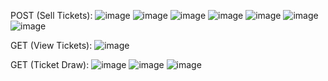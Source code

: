 POST (Sell Tickets):
![image](https://github.com/mehedi17n/raffle-draw/assets/84978137/b20cc8b0-bfaa-41b6-99fe-de065f80fd7e)
![image](https://github.com/mehedi17n/raffle-draw/assets/84978137/696e88db-f8e6-47d9-9797-296ddc350451)
![image](https://github.com/mehedi17n/raffle-draw/assets/84978137/5da871e3-fda9-4323-ab0f-635f02a31d10)
![image](https://github.com/mehedi17n/raffle-draw/assets/84978137/0d88dab0-b9e7-4f1b-a5f0-f22a97e4f3fc)
![image](https://github.com/mehedi17n/raffle-draw/assets/84978137/a052a794-5491-4946-8922-c31167314416)
![image](https://github.com/mehedi17n/raffle-draw/assets/84978137/755b7a91-0598-40c1-9ed9-7aad83f7fd91)
![image](https://github.com/mehedi17n/raffle-draw/assets/84978137/68488a07-27d8-4ae2-b98a-f887aeea8bf7)

GET (View Tickets):
![image](https://github.com/mehedi17n/raffle-draw/assets/84978137/9320ab1c-0305-43c1-8ef1-cde052292393)

GET (Ticket Draw):
![image](https://github.com/mehedi17n/raffle-draw/assets/84978137/04268236-eec9-4c07-ba1d-7bf89aee41a3)
![image](https://github.com/mehedi17n/raffle-draw/assets/84978137/39ebc604-36fb-410e-a9c7-072bc5e2a5b9)
![image](https://github.com/mehedi17n/raffle-draw/assets/84978137/e9742ea2-45d4-47f4-a545-26b75c614469)


